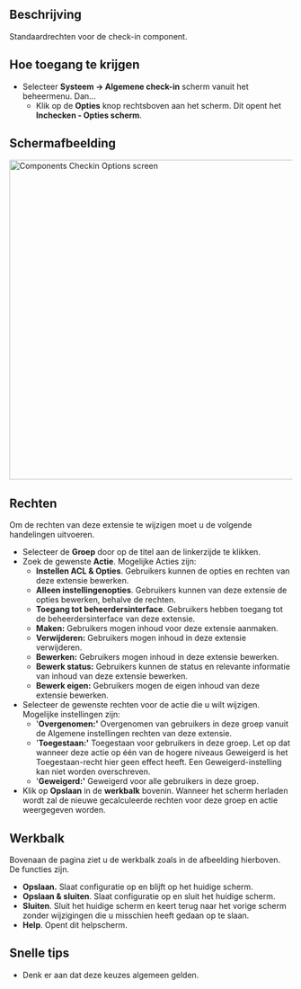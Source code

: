 <!-- Filename: Help4.x:Components_Check-in_Configuration / Display title: Componenten -  Check-in - Instellingen -->

## Beschrijving

Standaardrechten voor de check-in component.

## Hoe toegang te krijgen

- Selecteer **Systeem → Algemene check-in** scherm vanuit het
  beheermenu. Dan...
  - Klik op de **Opties** knop rechtsboven aan het scherm. Dit opent het
    **Inchecken - Opties scherm**.

## Schermafbeelding

<img
src="https://docs.joomla.org/images/thumb/7/7e/Help-4x-Components-Checkin-Options-screen-nl.png/800px-Help-4x-Components-Checkin-Options-screen-nl.png"
decoding="async"
srcset="https://docs.joomla.org/images/thumb/7/7e/Help-4x-Components-Checkin-Options-screen-nl.png/1200px-Help-4x-Components-Checkin-Options-screen-nl.png 1.5x, https://docs.joomla.org/images/7/7e/Help-4x-Components-Checkin-Options-screen-nl.png 2x"
data-file-width="1249" data-file-height="889" width="800" height="569"
alt="Components Checkin Options screen" />

## Rechten

Om de rechten van deze extensie te wijzigen moet u de volgende
handelingen uitvoeren.

- Selecteer de **Groep** door op de titel aan de linkerzijde te klikken.
- Zoek de gewenste **Actie**. Mogelijke Acties zijn:
  - **Instellen ACL & Opties**. Gebruikers kunnen de opties en rechten
    van deze extensie bewerken.
  - **Alleen instellingenopties**. Gebruikers kunnen van deze extensie
    de opties bewerken, behalve de rechten.
  - **Toegang tot beheerdersinterface**. Gebruikers hebben toegang tot
    de beheerdersinterface van deze extensie.
  - **Maken:** Gebruikers mogen inhoud voor deze extensie aanmaken.
  - **Verwijderen:** Gebruikers mogen inhoud in deze extensie
    verwijderen.
  - **Bewerken:** Gebruikers mogen inhoud in deze extensie bewerken.
  - **Bewerk status:** Gebruikers kunnen de status en relevante
    informatie van inhoud van deze extensie bewerken.
  - **Bewerk eigen:** Gebruikers mogen de eigen inhoud van deze extensie
    bewerken.
- Selecteer de gewenste rechten voor de actie die u wilt wijzigen.
  Mogelijke instellingen zijn:
  - '**Overgenomen:'** Overgenomen van gebruikers in deze groep vanuit
    de Algemene instellingen rechten van deze extensie.
  - '**Toegestaan:'** Toegestaan voor gebruikers in deze groep. Let op
    dat wanneer deze actie op één van de hogere niveaus Geweigerd is het
    Toegestaan-recht hier geen effect heeft. Een Geweigerd-instelling
    kan niet worden overschreven.
  - '**Geweigerd:'** Geweigerd voor alle gebruikers in deze groep.
- Klik op **Opslaan** in de **werkbalk** bovenin. Wanneer het scherm
  herladen wordt zal de nieuwe gecalculeerde rechten voor deze groep en
  actie weergegeven worden.

## Werkbalk

Bovenaan de pagina ziet u de werkbalk zoals in de afbeelding hierboven.
De functies zijn.

- **Opslaan.** Slaat configuratie op en blijft op het huidige scherm.
- **Opslaan & sluiten**. Slaat configuratie op en sluit het huidige
  scherm.
- **Sluiten**. Sluit het huidige scherm en keert terug naar het vorige
  scherm zonder wijzigingen die u misschien heeft gedaan op te slaan.
- **Help**. Opent dit helpscherm.

## Snelle tips

- Denk er aan dat deze keuzes algemeen gelden.
